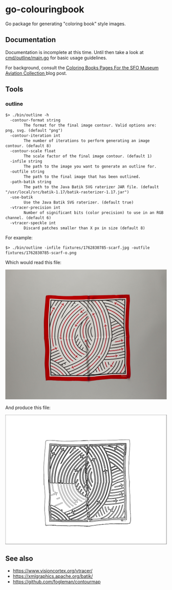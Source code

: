 # go-colouringbook

Go package for generating "coloring book" style images.

## Documentation

Documentation is incomplete at this time. Until then take a look at [cmd/outline/main.go](cmd/outline/main.go) for basic usage guidelines.

For background, consult the [Coloring Books Pages For the SFO Museum Aviation Collection ](https://millsfield.sfomuseum.org/blog/2023/12/18/coloringbook/) blog post.

## Tools

### outline

```
$> ./bin/outline -h
  -contour-format string
    	The format for the final image contour. Valid options are: png, svg. (default "png")
  -contour-iteration int
    	The number of iterations to perform generating an image contour. (default 8)
  -contour-scale float
    	The scale factor of the final image contour. (default 1)
  -infile string
    	The path to the image you want to generate an outline for.
  -outfile string
    	The path to the final image that has been outlined.
  -path-batik string
    	The path to the Java Batik SVG raterizer JAR file. (default "/usr/local/src/batik-1.17/batik-rasterizer-1.17.jar")
  -use-batik
    	Use the Java Batik SVG raterizer. (default true)
  -vtracer-precision int
    	Number of significant bits (color precision) to use in an RGB channel. (default 6)
  -vtracer-speckle int
    	Discard patches smaller than X px in size (default 8)
```

For example:

```
$> ./bin/outline -infile fixtures/1762830785-scarf.jpg -outfile fixtures/1762830785-scarf-o.png
```

Which would read this file:

![](fixtures/1762830785-scarf.jpg)

And produce this file:

![](fixtures/1762830785-scarf-o.png)

## See also

* https://www.visioncortex.org/vtracer/
* https://xmlgraphics.apache.org/batik/
* https://github.com/fogleman/contourmap
